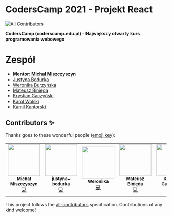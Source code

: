 # CodersCamp 2021 - Projekt React

<!-- ALL-CONTRIBUTORS-BADGE:START - Do not remove or modify this section -->

[![All Contributors](https://img.shields.io/badge/all_contributors-6-orange.svg?style=flat-square)](#contributors-)

<!-- ALL-CONTRIBUTORS-BADGE:END -->

**CodersCamp (coderscamp.edu.pl) - Największy otwarty kurs programowania webowego**

# Zespół

- **Mentor: [Michał Miszczyszyn](https://github.com/mmiszy)**
- [Justyna Bodurka](https://github.com/justyna-bodurka)
- [Weronika Burzyńska](https://github.com/Weroniika)
- [Mateusz Binięda](https://github.com/Arssin)
- [Krystian Gaczyński](https://github.com/krygacz)
- [Karol Wolski](https://github.com/karol-wolski)
- [Kamil Kantorski](https://github.com/KamiKant)

## Contributors ✨

Thanks goes to these wonderful people ([emoji key](https://allcontributors.org/docs/en/emoji-key)):

<!-- ALL-CONTRIBUTORS-LIST:START - Do not remove or modify this section -->
<!-- prettier-ignore-start -->
<!-- markdownlint-disable -->
<table>
  <tr>
    <td align="center"><a href="https://typeofweb.com/"><img src="https://avatars.githubusercontent.com/u/1338731?v=4?s=100" width="100px;" alt=""/><br /><sub><b>Michał Miszczyszyn</b></sub></a><br /><a href="https://github.com/CodersCamp2021/michal-team-projekt-2/commits?author=mmiszy" title="Code">💻</a></td>
    <td align="center"><a href="https://github.com/justyna-bodurka"><img src="https://avatars.githubusercontent.com/u/77831692?v=4?s=100" width="100px;" alt=""/><br /><sub><b>justyna-bodurka</b></sub></a><br /><a href="https://github.com/CodersCamp2021/michal-team-projekt-2/commits?author=justyna-bodurka" title="Code">💻</a></td>
    <td align="center"><a href="https://github.com/Weroniika"><img src="https://avatars.githubusercontent.com/u/40180443?v=4?s=100" width="100px;" alt=""/><br /><sub><b>Weroniika</b></sub></a><br /><a href="https://github.com/CodersCamp2021/michal-team-projekt-2/commits?author=Weroniika" title="Code">💻</a></td>
    <td align="center"><a href="https://github.com/Arssin"><img src="https://avatars.githubusercontent.com/u/93389452?v=4?s=100" width="100px;" alt=""/><br /><sub><b>Mateusz Binięda</b></sub></a><br /><a href="https://github.com/CodersCamp2021/michal-team-projekt-2/commits?author=Arssin" title="Code">💻</a></td>
    <td align="center"><a href="https://github.com/krygacz"><img src="https://avatars.githubusercontent.com/u/30621967?v=4?s=100" width="100px;" alt=""/><br /><sub><b>Krystian Gaczyński</b></sub></a><br /><a href="https://github.com/CodersCamp2021/michal-team-projekt-2/commits?author=krygacz" title="Code">💻</a></td>
    <td align="center"><a href="https://github.com/karol-wolski"><img src="https://avatars.githubusercontent.com/u/15778908?v=4?s=100" width="100px;" alt=""/><br /><sub><b>Karol Wolski</b></sub></a><br /><a href="https://github.com/CodersCamp2021/michal-team-projekt-2/commits?author=karol-wolski" title="Code">💻</a></td>
  </tr>
</table>

<!-- markdownlint-restore -->
<!-- prettier-ignore-end -->

<!-- ALL-CONTRIBUTORS-LIST:END -->

This project follows the [all-contributors](https://github.com/all-contributors/all-contributors) specification. Contributions of any kind welcome!
